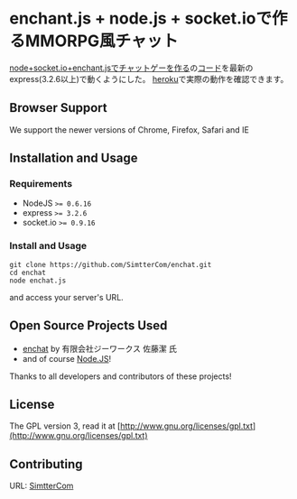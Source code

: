 # enchant.js + node.js + socket.ioで作るMMORPG風チャット

[node+socket.io+enchant.jsでチャットゲーを作る](http://www.slideshare.net/stealthinu/nodesocketioenchantjs)の[コード](https://github.com/stealthinu/enchat/)を最新のexpress(3.2.6以上)で動くようにした。
[heroku](http://enchat-server.herokuapp.com/)で実際の動作を確認できます。

## Browser Support

We support the newer versions of Chrome, Firefox, Safari and IE

## Installation and Usage

### Requirements

  * NodeJS `>= 0.6.16`
  * express `>= 3.2.6`
  * socket.io `>= 0.9.16`

### Install and Usage

    git clone https://github.com/SimtterCom/enchat.git
    cd enchat
    node enchat.js
and access your server's URL.

## Open Source Projects Used

  * [enchat](https://github.com/stealthinu/enchat/) by 有限会社ジーワークス 佐藤潔 氏
  * and of course [Node.JS]!

Thanks to all developers and contributors of these projects!

[Node.JS]: http://nodejs.org/

## License

The GPL version 3, read it at [http://www.gnu.org/licenses/gpl.txt](http://www.gnu.org/licenses/gpl.txt)

## Contributing

URL: [SimtterCom](http://blog.simtter.com/)
